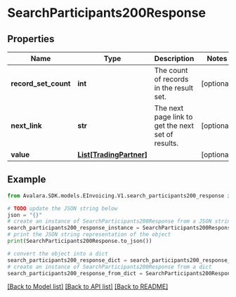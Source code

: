 # SearchParticipants200Response


## Properties

Name | Type | Description | Notes
------------ | ------------- | ------------- | -------------
**record_set_count** | **int** | The count of records in the result set. | [optional] 
**next_link** | **str** | The next page link to get the next set of results. | [optional] 
**value** | [**List[TradingPartner]**](TradingPartner.md) |  | [optional] 

## Example

```python
from Avalara.SDK.models.EInvoicing.V1.search_participants200_response import SearchParticipants200Response

# TODO update the JSON string below
json = "{}"
# create an instance of SearchParticipants200Response from a JSON string
search_participants200_response_instance = SearchParticipants200Response.from_json(json)
# print the JSON string representation of the object
print(SearchParticipants200Response.to_json())

# convert the object into a dict
search_participants200_response_dict = search_participants200_response_instance.to_dict()
# create an instance of SearchParticipants200Response from a dict
search_participants200_response_from_dict = SearchParticipants200Response.from_dict(search_participants200_response_dict)
```
[[Back to Model list]](../README.md#documentation-for-models) [[Back to API list]](../README.md#documentation-for-api-endpoints) [[Back to README]](../README.md)


